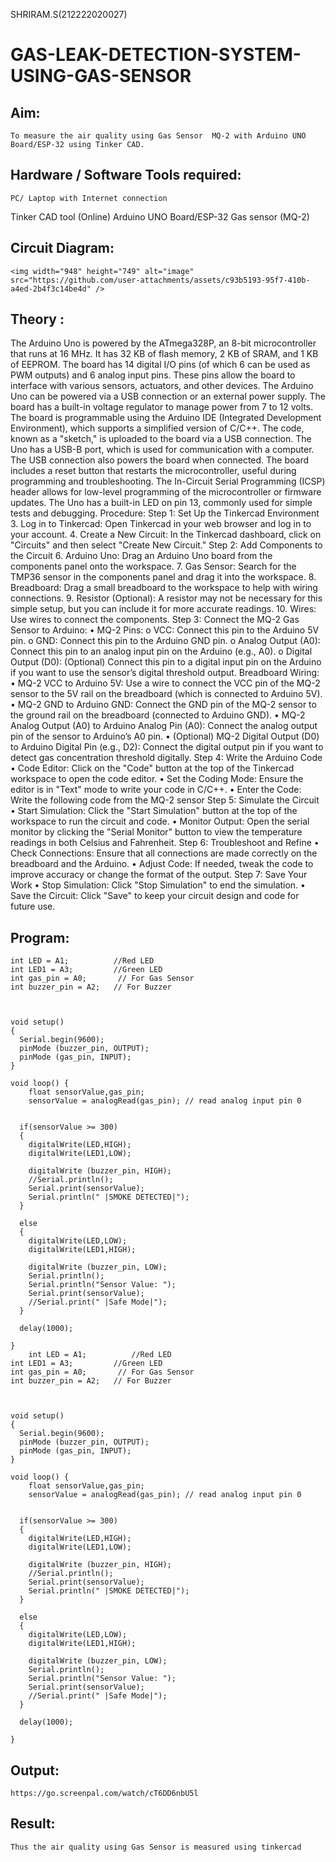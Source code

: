 SHRIRAM.S(212222020027)
# GAS-LEAK-DETECTION-SYSTEM-USING-GAS-SENSOR

## Aim:
	To measure the air quality using Gas Sensor  MQ-2 with Arduino UNO Board/ESP-32 using Tinker CAD.

## Hardware / Software Tools required:
	PC/ Laptop with Internet connection
  Tinker CAD tool (Online)
	Arduino UNO Board/ESP-32
  Gas sensor (MQ-2)
	
## Circuit Diagram:
~~~
<img width="948" height="749" alt="image" src="https://github.com/user-attachments/assets/c93b5193-95f7-410b-a4ed-2b4f3c14be4d" />
~~~

## Theory :
 The Arduino Uno is powered by the ATmega328P, an 8-bit microcontroller that runs at 16 MHz. It has 32 KB of flash memory, 2 KB of SRAM, and 1 KB of EEPROM. The board 
has 14 digital I/O pins (of which 6 can be used as PWM outputs) and 6 analog input pins. These pins allow the board to interface with various sensors, actuators, and other devices.
The Arduino Uno can be powered via a USB connection or an external power supply. The board has a built-in voltage regulator to manage power from 7 to 12 volts.
The board is programmable using the Arduino IDE (Integrated Development Environment), which supports a simplified version of C/C++. The code, known as a "sketch," is uploaded to the board via a USB connection. The Uno has a USB-B port, which is used for communication with a computer. The USB connection also powers the board when connected. The board includes a reset button that restarts the microcontroller, useful during programming and troubleshooting. The In-Circuit Serial Programming (ICSP) header allows for low-level programming of the microcontroller or firmware updates. The Uno has a built-in LED on pin 13, commonly used for simple tests and debugging.
Procedure:
Step 1: Set Up the Tinkercad Environment
3.	Log in to Tinkercad: Open Tinkercad in your web browser and log in to your account.
4.	Create a New Circuit: In the Tinkercad dashboard, click on "Circuits" and then select "Create New Circuit."
Step 2: Add Components to the Circuit
6.	Arduino Uno: Drag an Arduino Uno board from the components panel onto the workspace.
7.	Gas Sensor: Search for the TMP36 sensor in the components panel and drag it into the workspace.
8.	Breadboard: Drag a small breadboard to the workspace to help with wiring connections.
9.	Resistor (Optional): A resistor may not be necessary for this simple setup, but you can include it for more accurate readings.
10.	Wires: Use wires to connect the components.
Step 3: Connect the MQ-2 Gas Sensor to Arduino:
•	MQ-2 Pins:
o	VCC: Connect this pin to the Arduino 5V pin.
o	GND: Connect this pin to the Arduino GND pin.
o	Analog Output (A0): Connect this pin to an analog input pin on the Arduino (e.g., A0).
o	Digital Output (D0): (Optional) Connect this pin to a digital input pin on the Arduino if you want to use the sensor’s digital threshold output.
Breadboard Wiring:
•	MQ-2 VCC to Arduino 5V: Use a wire to connect the VCC pin of the MQ-2 sensor to the 5V rail on the breadboard (which is connected to Arduino 5V).
•	MQ-2 GND to Arduino GND: Connect the GND pin of the MQ-2 sensor to the ground rail on the breadboard (connected to Arduino GND).
•	MQ-2 Analog Output (A0) to Arduino Analog Pin (A0): Connect the analog output pin of the sensor to Arduino’s A0 pin.
•	(Optional) MQ-2 Digital Output (D0) to Arduino Digital Pin (e.g., D2): Connect the digital output pin if you want to detect gas concentration threshold digitally.
Step 4: Write the Arduino Code
•	Code Editor: Click on the "Code" button at the top of the Tinkercad workspace to open the code editor.
•	Set the Coding Mode: Ensure the editor is in "Text" mode to write your code in C/C++.
•	Enter the Code: Write the following code from the MQ-2  sensor
Step 5: Simulate the Circuit
•	Start Simulation: Click the "Start Simulation" button at the top of the workspace to run the circuit and code.
•	Monitor Output: Open the serial monitor by clicking the "Serial Monitor" button to view the temperature readings in both Celsius and Fahrenheit.
Step 6: Troubleshoot and Refine
•	Check Connections: Ensure that all connections are made correctly on the breadboard and the Arduino.
•	Adjust Code: If needed, tweak the code to improve accuracy or change the format of the output.
Step 7: Save Your Work
•	Stop Simulation: Click "Stop Simulation" to end the simulation.
•	Save the Circuit: Click "Save" to keep your circuit design and code for future use.

## Program:
~~~
int LED = A1;          //Red LED
int LED1 = A3;         //Green LED
int gas_pin = A0;       // For Gas Sensor
int buzzer_pin = A2;   // For Buzzer



void setup() 
{
  Serial.begin(9600);
  pinMode (buzzer_pin, OUTPUT);
  pinMode (gas_pin, INPUT);
}

void loop() {
  	float sensorValue,gas_pin;
	sensorValue = analogRead(gas_pin); // read analog input pin 0


  if(sensorValue >= 300)
  {  
    digitalWrite(LED,HIGH);
    digitalWrite(LED1,LOW);

    digitalWrite (buzzer_pin, HIGH);
    //Serial.println();
    Serial.print(sensorValue);
    Serial.println(" |SMOKE DETECTED|");     
  }
  
  else
  {
  	digitalWrite(LED,LOW);
    digitalWrite(LED1,HIGH);
    
    digitalWrite (buzzer_pin, LOW);
    Serial.println();
    Serial.println("Sensor Value: ");
    Serial.print(sensorValue);
    //Serial.print(" |Safe Mode|");
  } 
 
  delay(1000);

}
	int LED = A1;          //Red LED
int LED1 = A3;         //Green LED
int gas_pin = A0;       // For Gas Sensor
int buzzer_pin = A2;   // For Buzzer



void setup() 
{
  Serial.begin(9600);
  pinMode (buzzer_pin, OUTPUT);
  pinMode (gas_pin, INPUT);
}

void loop() {
  	float sensorValue,gas_pin;
	sensorValue = analogRead(gas_pin); // read analog input pin 0


  if(sensorValue >= 300)
  {  
    digitalWrite(LED,HIGH);
    digitalWrite(LED1,LOW);

    digitalWrite (buzzer_pin, HIGH);
    //Serial.println();
    Serial.print(sensorValue);
    Serial.println(" |SMOKE DETECTED|");     
  }
  
  else
  {
  	digitalWrite(LED,LOW);
    digitalWrite(LED1,HIGH);
    
    digitalWrite (buzzer_pin, LOW);
    Serial.println();
    Serial.println("Sensor Value: ");
    Serial.print(sensorValue);
    //Serial.print(" |Safe Mode|");
  } 
 
  delay(1000);

}
~~~
## Output:
~~~
https://go.screenpal.com/watch/cT6DD6nbU5l
~~~

## Result:
~~~
Thus the air quality using Gas Sensor is measured using tinkercad
~~~
